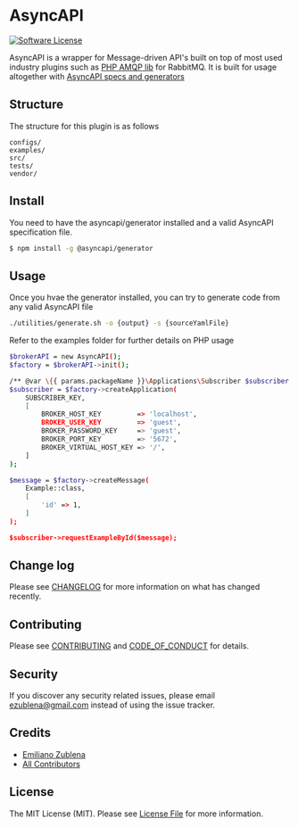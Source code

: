 # AsyncAPI

[//]: # "[![Latest Version on Packagist][ico-version]][link-packagist]"

[![Software License][ico-license]](../LICENSE.md)

[//]: # "[![Build Status][ico-travis]][link-travis]"

[//]: # "[![Coverage Status][ico-scrutinizer]][link-scrutinizer]"

[//]: # "[![Quality Score][ico-code-quality]][link-code-quality]"

[//]: # "[![Total Downloads][ico-downloads]][link-downloads]"


AsyncAPI is a wrapper for Message-driven API's built on top of most used industry plugins such as [PHP AMQP lib](https://packagist.org/packages/php-amqplib/php-amqplib) for RabbitMQ.
It is built for usage altogether with [AsyncAPI specs and generators](https://github.com/asyncapi/generator)

## Structure

The structure for this plugin is as follows

```
configs/
examples/
src/
tests/
vendor/
```


## Install

You need to have the asyncapi/generator installed and a valid AsyncAPI specification file.

``` bash
$ npm install -g @asyncapi/generator
```

## Usage
Once you hvae the generator installed, you can try to generate code from any valid AsyncAPI file

``` bash
./utilities/generate.sh -o {output} -s {sourceYamlFile}
```

Refer to the examples folder for further details on PHP usage
``` bash
$brokerAPI = new AsyncAPI();
$factory = $brokerAPI->init();

/** @var \{{ params.packageName }}\Applications\Subscriber $subscriber */
$subscriber = $factory->createApplication(
    SUBSCRIBER_KEY,
    [
        BROKER_HOST_KEY         => 'localhost',
        BROKER_USER_KEY         => 'guest',
        BROKER_PASSWORD_KEY     => 'guest',
        BROKER_PORT_KEY         => '5672',
        BROKER_VIRTUAL_HOST_KEY => '/',
    ]
);

$message = $factory->createMessage(
    Example::class,
    [
        'id' => 1,
    ]
);

$subscriber->requestExampleById($message);
```

## Change log

Please see [CHANGELOG](../CHANGELOG.md) for more information on what has changed recently.

## Contributing

Please see [CONTRIBUTING](../CONTRIBUTING.md) and [CODE_OF_CONDUCT](../CODE_OF_CONDUCT.md) for details.

## Security

If you discover any security related issues, please email ezublena@gmail.com instead of using the issue tracker.

## Credits

- [Emiliano Zublena][link-author]
- [All Contributors][link-contributors]

## License

The MIT License (MIT). Please see [License File](../LICENSE.md) for more information.

[ico-version]: https://img.shields.io/packagist/v/GA/AsyncAPI.svg?style=flat-square
[ico-license]: https://img.shields.io/badge/license-MIT-brightgreen.svg?style=flat-square
[ico-travis]: https://img.shields.io/travis/GA/AsyncAPI/master.svg?style=flat-square
[ico-scrutinizer]: https://img.shields.io/scrutinizer/coverage/g/GA/AsyncAPI.svg?style=flat-square
[ico-code-quality]: https://img.shields.io/scrutinizer/g/GA/AsyncAPI.svg?style=flat-square
[ico-downloads]: https://img.shields.io/packagist/dt/GA/AsyncAPI.svg?style=flat-square

[link-packagist]: https://packagist.org/packages/GA/AsyncAPI
[link-travis]: https://travis-ci.org/GA/AsyncAPI
[link-scrutinizer]: https://scrutinizer-ci.com/g/GA/AsyncAPI/code-structure
[link-code-quality]: https://scrutinizer-ci.com/g/GA/AsyncAPI
[link-downloads]: https://packagist.org/packages/GA/AsyncAPI
[link-author]: https://github.com/emilianozublena
[link-contributors]: https://github.com/asyncapi/php-template/graphs/contributors
